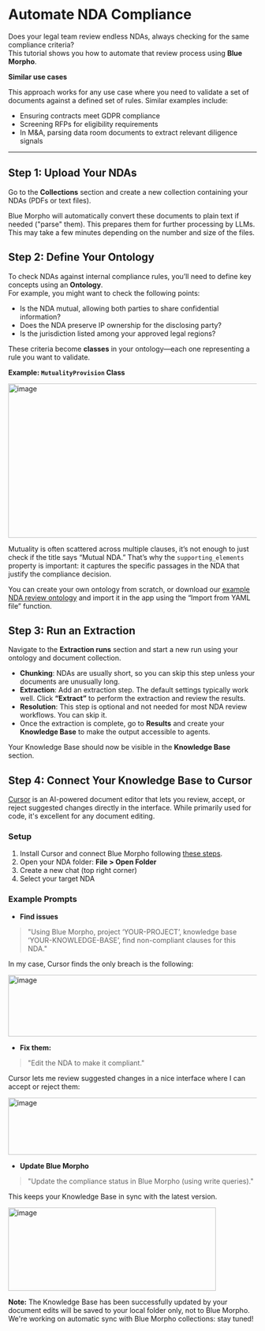 # Automate NDA Compliance 

Does your legal team review endless NDAs, always checking for the same compliance criteria?  
This tutorial shows you how to automate that review process using **Blue Morpho**.

**Similar use cases** 

This approach works for any use case where you need to validate a set of documents against a defined set of rules. Similar examples include:

- Ensuring contracts meet GDPR compliance  
- Screening RFPs for eligibility requirements  
- In M&A, parsing data room documents to extract relevant diligence signals

---

## Step 1: Upload Your NDAs

Go to the **Collections** section and create a new collection containing your NDAs (PDFs or text files).

Blue Morpho will automatically convert these documents to plain text if needed ("parse" them). This prepares them for further processing by LLMs. 
This may take a few minutes depending on the number and size of the files.

## Step 2: Define Your Ontology

To check NDAs against internal compliance rules, you’ll need to define key concepts using an **Ontology**.  
For example, you might want to check the following points:

- Is the NDA mutual, allowing both parties to share confidential information?
- Does the NDA preserve IP ownership for the disclosing party?
- Is the jurisdiction listed among your approved legal regions?

These criteria become **classes** in your ontology—each one representing a rule you want to validate.

**Example: `MutualityProvision` Class**

<img width="653" height="313" alt="image" src="https://github.com/user-attachments/assets/0267bc13-358a-4f30-9e10-ed879cdf7424" />

Mutuality is often scattered across multiple clauses, it’s not enough to just check if the title says “Mutual NDA.” That’s why the `supporting_elements` property is important: it captures the specific passages in the NDA that justify the compliance decision.

You can create your own ontology from scratch, or download our [example NDA review ontology](https://github.com/getbluemorpho/blue-morpho/blob/main/docs/assets/tutorial-nda-compliance/tutorial-nda-ontology.yaml) and import it in the app using the “Import from YAML file” function.

## Step 3: Run an Extraction

Navigate to the **Extraction runs** section and start a new run using your ontology and document collection.

- **Chunking**: NDAs are usually short, so you can skip this step unless your documents are unusually long.
- **Extraction**: Add an extraction step. The default settings typically work well. Click **“Extract”** to perform the extraction and review the results.
- **Resolution**: This step is optional and not needed for most NDA review workflows. You can skip it.
- Once the extraction is complete, go to **Results** and create your **Knowledge Base** to make the output accessible to agents.

Your Knowledge Base should now be visible in the **Knowledge Base** section.

## Step 4: Connect Your Knowledge Base to Cursor

[Cursor](https://cursor.com) is an AI-powered document editor that lets you review, accept, or reject suggested changes directly in the interface. While primarily used for code, it's excellent for any document editing.

### Setup

1. Install Cursor and connect Blue Morpho following [these steps](../product/core%20concepts/5.%20setup%20blue%20morpho%20mcp.md).
2. Open your NDA folder: **File > Open Folder**
3. Create a new chat (top right corner)
4. Select your target NDA

### Example Prompts

- **Find issues**

> "Using Blue Morpho, project ‘YOUR-PROJECT’, knowledge base ‘YOUR-KNOWLEDGE-BASE’, find non-compliant clauses for this NDA."

In my case, Cursor finds the only breach is the following:

<img width="519" height="125" alt="image" src="https://github.com/user-attachments/assets/0a7f3683-2332-4ddf-816c-7b7ff9c572d3" />

- **Fix them:**

> "Edit the NDA to make it compliant."

Cursor lets me review suggested changes in a nice interface where I can accept or reject them:

<img width="1337" height="116" alt="image" src="https://github.com/user-attachments/assets/79697a0e-85f7-4d06-8d14-ec4afe1f04ec" />

- **Update Blue Morpho**

> "Update the compliance status in Blue Morpho (using write queries)."

This keeps your Knowledge Base in sync with the latest version.  

<img width="421" height="169" alt="image" src="https://github.com/user-attachments/assets/bc3069da-c245-42a6-b781-c6733aeaaa36" />


**Note:** The Knowledge Base has been successfully updated by your document edits will be saved to your local folder only, not to Blue Morpho. We're working on automatic sync with Blue Morpho collections: stay tuned!
